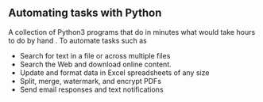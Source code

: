 ## Automating tasks with Python
A collection of Python3 programs that do in minutes what would take hours to do by hand .
To automate tasks such as
* Search for text in a file or across multiple files
* Search the Web and download online content.
* Update and format data in Excel spreadsheets of any size
* Split, merge, watermark, and encrypt PDFs
* Send email responses and text notifications
